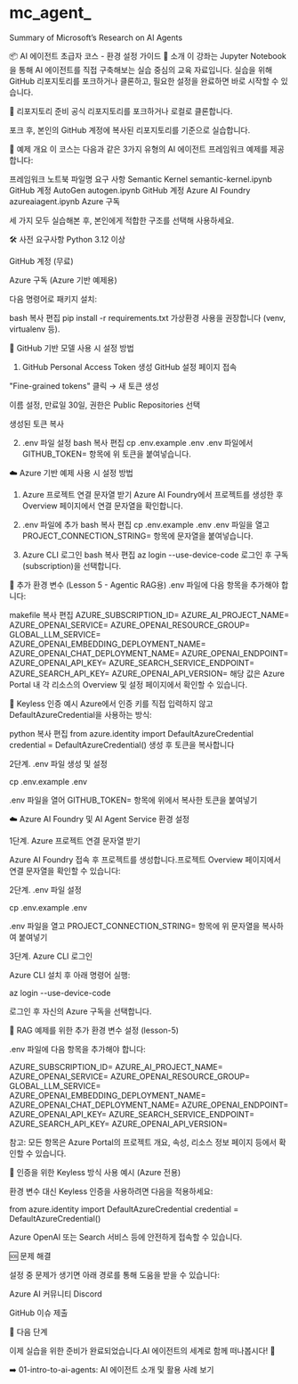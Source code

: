 # mc_agent_
Summary of Microsoft’s Research on AI Agents

📦 AI 에이전트 초급자 코스 - 환경 설정 가이드
🧭 소개
이 강좌는 Jupyter Notebook을 통해 AI 에이전트를 직접 구축해보는 실습 중심의 교육 자료입니다.
실습을 위해 GitHub 리포지토리를 포크하거나 클론하고, 필요한 설정을 완료하면 바로 시작할 수 있습니다.

🔁 리포지토리 준비
공식 리포지토리를 포크하거나 로컬로 클론합니다.

포크 후, 본인의 GitHub 계정에 복사된 리포지토리를 기준으로 실습합니다.

🚀 예제 개요
이 코스는 다음과 같은 3가지 유형의 AI 에이전트 프레임워크 예제를 제공합니다:

프레임워크	노트북 파일명	요구 사항
Semantic Kernel	semantic-kernel.ipynb	GitHub 계정
AutoGen	autogen.ipynb	GitHub 계정
Azure AI Foundry	azureaiagent.ipynb	Azure 구독

세 가지 모두 실습해본 후, 본인에게 적합한 구조를 선택해 사용하세요.

🛠️ 사전 요구사항
Python 3.12 이상

GitHub 계정 (무료)

Azure 구독 (Azure 기반 예제용)

다음 명령어로 패키지 설치:

bash
복사
편집
pip install -r requirements.txt
가상환경 사용을 권장합니다 (venv, virtualenv 등).

🔐 GitHub 기반 모델 사용 시 설정 방법
1. GitHub Personal Access Token 생성
GitHub 설정 페이지 접속

"Fine-grained tokens" 클릭 → 새 토큰 생성

이름 설정, 만료일 30일, 권한은 Public Repositories 선택

생성된 토큰 복사

2. .env 파일 설정
bash
복사
편집
cp .env.example .env
.env 파일에서 GITHUB_TOKEN= 항목에 위 토큰을 붙여넣습니다.

☁️ Azure 기반 예제 사용 시 설정 방법
1. Azure 프로젝트 연결 문자열 받기
Azure AI Foundry에서 프로젝트를 생성한 후 Overview 페이지에서 연결 문자열을 확인합니다.

2. .env 파일에 추가
bash
복사
편집
cp .env.example .env
.env 파일을 열고 PROJECT_CONNECTION_STRING= 항목에 문자열을 붙여넣습니다.

3. Azure CLI 로그인
bash
복사
편집
az login --use-device-code
로그인 후 구독(subscription)을 선택합니다.

🔧 추가 환경 변수 (Lesson 5 - Agentic RAG용)
.env 파일에 다음 항목을 추가해야 합니다:

makefile
복사
편집
AZURE_SUBSCRIPTION_ID=
AZURE_AI_PROJECT_NAME=
AZURE_OPENAI_SERVICE=
AZURE_OPENAI_RESOURCE_GROUP=
GLOBAL_LLM_SERVICE=
AZURE_OPENAI_EMBEDDING_DEPLOYMENT_NAME=
AZURE_OPENAI_CHAT_DEPLOYMENT_NAME=
AZURE_OPENAI_ENDPOINT=
AZURE_OPENAI_API_KEY=
AZURE_SEARCH_SERVICE_ENDPOINT=
AZURE_SEARCH_API_KEY=
AZURE_OPENAI_API_VERSION=
해당 값은 Azure Portal 내 각 리소스의 Overview 및 설정 페이지에서 확인할 수 있습니다.

🧠 Keyless 인증 예시
Azure에서 인증 키를 직접 입력하지 않고 DefaultAzureCredential을 사용하는 방식:

python
복사
편집
from azure.identity import DefaultAzureCredential
credential = DefaultAzureCredential()
생성 후 토큰을 복사합니다



2단계. .env 파일 생성 및 설정

cp .env.example .env

.env 파일을 열어 GITHUB_TOKEN= 항목에 위에서 복사한 토큰을 붙여넣기

☁️ Azure AI Foundry 및 AI Agent Service 환경 설정

1단계. Azure 프로젝트 연결 문자열 받기

Azure AI Foundry 접속 후 프로젝트를 생성합니다.프로젝트 Overview 페이지에서 연결 문자열을 확인할 수 있습니다:



2단계. .env 파일 설정

cp .env.example .env

.env 파일을 열고 PROJECT_CONNECTION_STRING= 항목에 위 문자열을 복사하여 붙여넣기

3단계. Azure CLI 로그인

Azure CLI 설치 후 아래 명령어 실행:

az login --use-device-code

로그인 후 자신의 Azure 구독을 선택합니다.

🔧 RAG 예제를 위한 추가 환경 변수 설정 (lesson-5)

.env 파일에 다음 항목을 추가해야 합니다:

AZURE_SUBSCRIPTION_ID=
AZURE_AI_PROJECT_NAME=
AZURE_OPENAI_SERVICE=
AZURE_OPENAI_RESOURCE_GROUP=
GLOBAL_LLM_SERVICE=
AZURE_OPENAI_EMBEDDING_DEPLOYMENT_NAME=
AZURE_OPENAI_CHAT_DEPLOYMENT_NAME=
AZURE_OPENAI_ENDPOINT=
AZURE_OPENAI_API_KEY=
AZURE_SEARCH_SERVICE_ENDPOINT=
AZURE_SEARCH_API_KEY=
AZURE_OPENAI_API_VERSION=

참고: 모든 항목은 Azure Portal의 프로젝트 개요, 속성, 리소스 정보 페이지 등에서 확인할 수 있습니다.

🧠 인증을 위한 Keyless 방식 사용 예시 (Azure 전용)

환경 변수 대신 Keyless 인증을 사용하려면 다음을 적용하세요:

from azure.identity import DefaultAzureCredential
credential = DefaultAzureCredential()

Azure OpenAI 또는 Search 서비스 등에 안전하게 접속할 수 있습니다.

🆘 문제 해결

설정 중 문제가 생기면 아래 경로를 통해 도움을 받을 수 있습니다:

Azure AI 커뮤니티 Discord

GitHub 이슈 제출

🎉 다음 단계

이제 실습을 위한 준비가 완료되었습니다.AI 에이전트의 세계로 함께 떠나봅시다! 🚀

➡️ 01-intro-to-ai-agents: AI 에이전트 소개 및 활용 사례 보기
